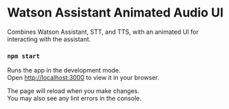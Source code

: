 # Watson Assistant Animated Audio UI

Combines Watson Assistant, STT, and TTS, with an animated UI for interacting with the assistant.

### `npm start`

Runs the app in the development mode.\
Open [http://localhost:3000](http://localhost:3000) to view it in your browser.

The page will reload when you make changes.\
You may also see any lint errors in the console.
